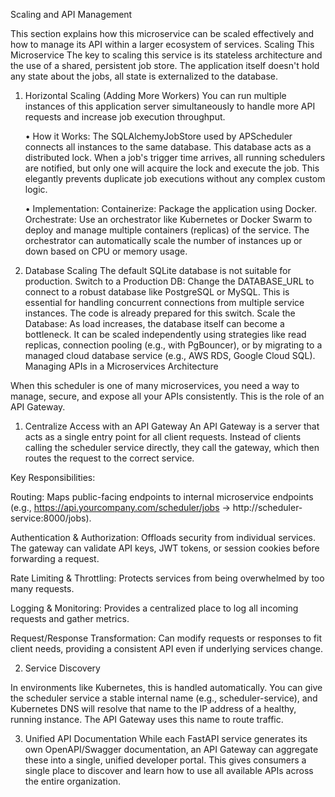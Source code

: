 Scaling and API Management


This section explains how this microservice can be scaled effectively and how to manage its API within a larger ecosystem of services.
Scaling This Microservice
The key to scaling this service is its stateless architecture and the use of a shared, persistent job store. The application itself doesn't hold any state about the jobs, all state is externalized to the database.
1. Horizontal Scaling (Adding More Workers)
You can run multiple instances of this application server simultaneously to handle more API requests and increase job execution throughput.
      
      • How it Works: The SQLAlchemyJobStore used by APScheduler connects all instances to the same database. This database acts as a distributed lock. When a job's trigger time arrives, all running schedulers are notified, but only one will acquire the lock and execute the job. This elegantly prevents duplicate job executions without any complex custom logic.

      •	Implementation:
      	Containerize: Package the application using Docker.
      	Orchestrate: Use an orchestrator like Kubernetes or Docker Swarm to deploy and manage multiple containers (replicas) of the service. The orchestrator can automatically scale the number of instances up or down based on CPU or memory usage.
 
2. Database Scaling
The default SQLite database is not suitable for production.
  Switch to a Production DB: Change the DATABASE_URL to connect to a robust database like PostgreSQL or MySQL. This is essential for handling concurrent connections from multiple service instances. The code is already prepared for this switch.
  Scale the Database: As load increases, the database itself can become a bottleneck. It can be scaled independently using strategies like read replicas, connection pooling (e.g., with PgBouncer), or by migrating to a managed cloud database service (e.g., AWS RDS, Google Cloud SQL).
Managing APIs in a Microservices Architecture

When this scheduler is one of many microservices, you need a way to manage, secure, and expose all your APIs consistently. This is the role of an API Gateway.

1. Centralize Access with an API Gateway
An API Gateway is a server that acts as a single entry point for all client requests. Instead of clients calling the scheduler service directly, they call the gateway, which then routes the request to the correct service.

Key Responsibilities:

Routing: Maps public-facing endpoints to internal microservice endpoints (e.g., https://api.yourcompany.com/scheduler/jobs -> http://scheduler-service:8000/jobs).

Authentication & Authorization: Offloads security from individual services. The gateway can validate API keys, JWT tokens, or session cookies before forwarding a request.

Rate Limiting & Throttling: Protects services from being overwhelmed by too many requests.

Logging & Monitoring: Provides a centralized place to log all incoming requests and gather metrics.

Request/Response Transformation: Can modify requests or responses to fit client needs, providing a consistent API even if underlying services change.

2. Service Discovery

In environments like Kubernetes, this is handled automatically. You can give the scheduler service a stable internal name (e.g., scheduler-service), and Kubernetes DNS will resolve that name to the IP address of a healthy, running instance. The API Gateway uses this name to route traffic.

3. Unified API Documentation
While each FastAPI service generates its own OpenAPI/Swagger documentation, an API Gateway can aggregate these into a single, unified developer portal. This gives consumers a single place to discover and learn how to use all available APIs across the entire organization.
